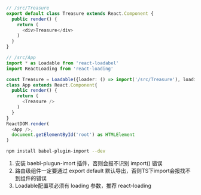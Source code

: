 ```typescript
// /src/Treasure
export default class Treasure extends React.Component {
  public render() {
    return (
      <div>Treasure</div>
    )
  }
}
```

```typescript
// /src/App
import * as Loadable from 'react-loadabel'
import ReactLoading from 'react-loading'

const Treasure = Loadable({loader: () => import('/src/Treasure'), loading: ({ type, color }) => <ReactLoading type={type} color={color} height={667} width={375} />})
class App extends React.Component{
  public render() {
    return (
      <Treasure />
    )
  }
}
ReactDOM.render(
  <App />,
  document.getElementById('root') as HTMLElement
)
```


```bash
npm install babel-plugin-import --dev
```

1. 安装 baebl-plugun-imort 插件，否则会报不识别 import() 错误
2. 路由级组件一定要通过 export default 默认导出，否则TS下import会报找不到组件的错误
3. Loadable配置项必须有 loading 参数，推荐 react-loading
